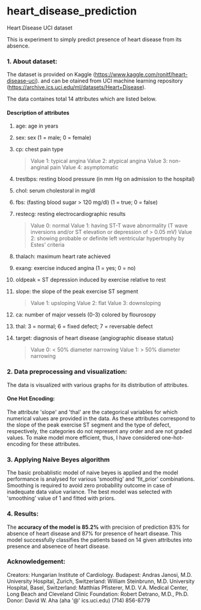 # heart_disease_prediction
Heart Disease UCI dataset

This is experiment to simply predict presence of heart disease from its absence. 

### 1. About dataset:
The dataset is provided on Kaggle (https://www.kaggle.com/ronitf/heart-disease-uci). and can be otained from UCI machine learning repository (https://archive.ics.uci.edu/ml/datasets/Heart+Disease).

The data containes total 14 attributes which are listed below.

#### Description of attributes
1. age: age in years
2. sex: sex (1 = male; 0 = female)
3. cp: chest pain type
    > Value 1: typical angina
    Value 2: atypical angina
    Value 3: non-anginal pain
    Value 4: asymptomatic

4. trestbps: resting blood pressure (in mm Hg on admission to the hospital)
5. chol: serum cholestoral in mg/dl
6. fbs: (fasting blood sugar > 120 mg/dl) (1 = true; 0 = false)
7. restecg: resting electrocardiographic results
    > Value 0: normal
    Value 1: having ST-T wave abnormality (T wave inversions and/or ST elevation or depression of > 0.05 mV)
    Value 2: showing probable or definite left ventricular hypertrophy by Estes' criteria
8. thalach: maximum heart rate achieved
9. exang: exercise induced angina (1 = yes; 0 = no)
10. oldpeak = ST depression induced by exercise relative to rest
11. slope: the slope of the peak exercise ST segment
    > Value 1: upsloping
    Value 2: flat
    Value 3: downsloping
12. ca: number of major vessels (0-3) colored by flourosopy
13. thal: 3 = normal; 6 = fixed defect; 7 = reversable defect
14. target: diagnosis of heart disease (angiographic disease status)
    > Value 0: < 50% diameter narrowing
    Value 1: > 50% diameter narrowing
    


### 2. Data preprocessing and visualization:

The data is visualized with various graphs for its distribution of attributes. 
#### One Hot Encoding: 
The attribute 'slope' and 'thal' are the categorical variables for which numerical values are provided in the data.
As these attributes correspond to the slope of the peak exercise ST segment and the type of defect, respectively, the categories do not represent any order and are not graded values. To make model more efficient, thus, I have considered one-hot-encoding for these attributes.

### 3. Applying Naive Beyes algorithm
The basic probablistic model of naive beyes is applied and the model performance is analysed for various 'smoothig' and 'fit_prior' combinations. Smoothing is required to avoid zero probability outcome in case of inadequate data value variance.
The best model was selected with 'smoothing' value of 1 and fitted with priors.

### 4. Results:
The **accuracy of the model is 85.2%** with precision of prediction 83% for absence of heart disease and 87% for presence of heart disease.
This model successfully classifies the patients based on 14 given attributes into presence and absenece of heart disease. 

### Acknowledgement:
Creators:
Hungarian Institute of Cardiology. Budapest: Andras Janosi, M.D.
University Hospital, Zurich, Switzerland: William Steinbrunn, M.D.
University Hospital, Basel, Switzerland: Matthias Pfisterer, M.D.
V.A. Medical Center, Long Beach and Cleveland Clinic Foundation: Robert Detrano, M.D., Ph.D.
Donor:
David W. Aha (aha '@' ics.uci.edu) (714) 856-8779
